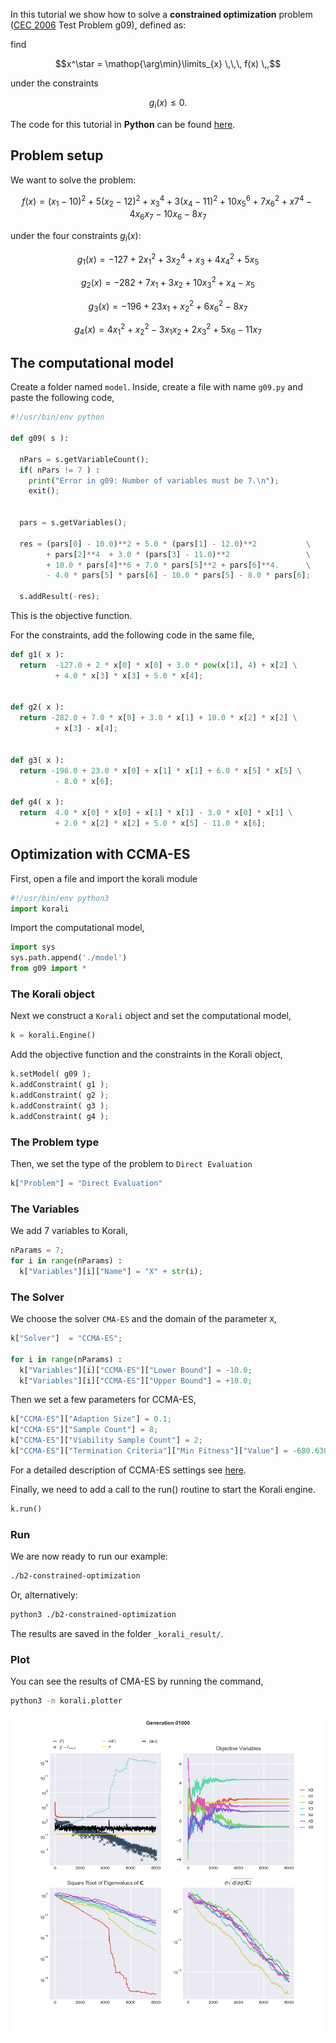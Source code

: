 

In this tutorial we show how to solve a **constrained optimization** problem ([CEC 2006](http://web.mysites.ntu.edu.sg/epnsugan/PublicSite/Shared%20Documents/CEC-2006/technical_report.pdf) Test Problem g09), defined as: 

find

$$x^\star = \mathop{\arg\min}\limits_{x}  \,\,\, f(x) \,,$$

under the constraints

$$g_i(x) \leq 0.$$


The code for this tutorial in **Python** can be found [here](https://github.com/cselab/skorali/blob/master/tutorials/b2-constrained-optimization).




## Problem setup

We want to solve the problem:

$$ f(x) = (x_1 - 10)^2 + 5(x_2 - 12)^2 + x_3^4  + 3(x_4 - 11)^2 + 10 x_5^6 + 7 x_6^2 + x7^4 - 4 x_6 x_7 - 10  x_6 - 8 x_7 $$

under the four constraints $g_i(x)$:

$$
g_1(x) = -127 + 2x_1^2 + 3 x_2^4 + x_3 + 4x_4^2 + 5x_5
$$

$$
g_2(x) = -282 + 7x_1 + 3x_2 + 10x_3^2 + x_4 - x_5
$$

$$
g_3(x) = -196 + 23 x_1 + x_2^2 + 6x_6^2 - 8x_7
$$

$$
g_4(x) = 4x_1^2 + x_2^2 - 3x_1x_2 + 2x_3^2 + 5x_6 - 11x_7
$$









##  The computational model
Create a folder named `model`. Inside, create a file with name `g09.py` and paste the following code,
```python
#!/usr/bin/env python

def g09( s ):

  nPars = s.getVariableCount();
  if( nPars != 7 ) :
    print("Error in g09: Number of variables must be 7.\n");
    exit();


  pars = s.getVariables();

  res = (pars[0] - 10.0)**2 + 5.0 * (pars[1] - 12.0)**2           \
        + pars[2]**4  + 3.0 * (pars[3] - 11.0)**2                 \
        + 10.0 * pars[4]**6 + 7.0 * pars[5]**2 + pars[6]**4.      \
        - 4.0 * pars[5] * pars[6] - 10.0 * pars[5] - 8.0 * pars[6];

  s.addResult(-res);
```
This is the objective function.

For the constraints, add the following code in the same file,
```python
def g1( x ):
  return  -127.0 + 2 * x[0] * x[0] + 3.0 * pow(x[1], 4) + x[2] \
          + 4.0 * x[3] * x[3] + 5.0 * x[4];


def g2( x ):
  return -282.0 + 7.0 * x[0] + 3.0 * x[1] + 10.0 * x[2] * x[2] \
          + x[3] - x[4];


def g3( x ):
  return -196.0 + 23.0 * x[0] + x[1] * x[1] + 6.0 * x[5] * x[5] \
          - 8.0 * x[6];

def g4( x ):
  return  4.0 * x[0] * x[0] + x[1] * x[1] - 3.0 * x[0] * x[1] \
          + 2.0 * x[2] * x[2] + 5.0 * x[5] - 11.0 * x[6];
```










## Optimization with CCMA-ES

First, open a file and import the korali module
```python
#!/usr/bin/env python3
import korali
```
Import the computational model,
```python
import sys
sys.path.append('./model')
from g09 import *
```




###  The Korali object

Next we construct a `Korali` object and set the computational model,
```python
k = korali.Engine()
```

Add the objective function and the constraints in the Korali object,
```python
k.setModel( g09 );
k.addConstraint( g1 );
k.addConstraint( g2 );
k.addConstraint( g3 );
k.addConstraint( g4 );
```



###  The Problem type
Then, we set the type of the problem to `Direct Evaluation`
```python
k["Problem"] = "Direct Evaluation"
```


###  The Variables
We add 7 variables to Korali,
```python
nParams = 7;
for i in range(nParams) :
  k["Variables"][i]["Name"] = "X" + str(i);
```


###  The Solver
We choose the solver `CMA-ES` and the domain of the parameter `X`,

```python
k["Solver"]  = "CCMA-ES";

for i in range(nParams) :
  k["Variables"][i]["CCMA-ES"]["Lower Bound"] = -10.0;
  k["Variables"][i]["CCMA-ES"]["Upper Bound"] = +10.0;
```

Then we set a few parameters for CCMA-ES,
```python
k["CCMA-ES"]["Adaption Size"] = 0.1;
k["CCMA-ES"]["Sample Count"] = 8;
k["CCMA-ES"]["Viability Sample Count"] = 2;
k["CCMA-ES"]["Termination Criteria"]["Min Fitness"]["Value"] = -680.630057374402 - 1e-4;
```
For a detailed description of CCMA-ES settings see [here](../../usage/solvers/optimizers/ccmaes.md).

Finally, we need to add a call to the run() routine to start the Korali engine.

```python
k.run()
```

###  Run

We are now ready to run our example:

```bash
./b2-constrained-optimization
```

Or, alternatively:

```bash
python3 ./b2-constrained-optimization
```

The results are saved in the folder `_korali_result/`.












###  Plot

You can see the results of CMA-ES by running the command,
```sh
python3 -m korali.plotter
```

![figure](ccmaes.png)
